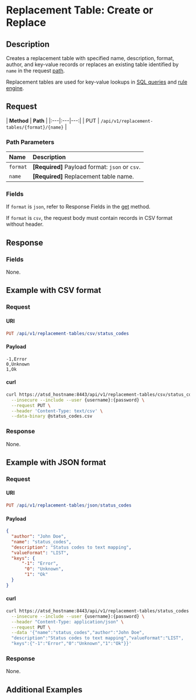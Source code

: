 # Replacement Table: Create or Replace

## Description

Creates a replacement table with specified name, description, format, author, and key-value records or replaces an existing table identified by `name` in the request [path](#path-parameters).

Replacement tables are used for key-value lookups in [SQL queries](../../../sql/README.md#lookup) and [rule engine](../../../rule-engine/functions-lookup.md#lookup).

## Request

| **Method** | **Path** |
|:---|:---|---:|
| PUT | `/api/v1/replacement-tables/{format}/{name}`  |

### Path Parameters

| **Name** | **Description** |
|:---|:---|
| `format` | **[Required]** Payload format: `json` or `csv`. |
| `name` | **[Required]** Replacement table name. |

### Fields

If `format` is `json`, refer to Response Fields in the [get](get.md#fields) method.

If `format` is `csv`, the request body must contain records in CSV format without header.

## Response

### Fields

None.

## Example with CSV format

### Request

#### URI

```elm
PUT /api/v1/replacement-tables/csv/status_codes
```

#### Payload

```csv
-1,Error
0,Unknown
1,Ok
```

#### curl

```bash
curl https://atsd_hostname:8443/api/v1/replacement-tables/csv/status_codes \
  --insecure --include --user {username}:{password} \
  --request PUT \
  --header 'Content-Type: text/csv' \
  --data-binary @status_codes.csv
```

### Response

None.

## Example with JSON format

### Request

#### URI

```elm
PUT /api/v1/replacement-tables/json/status_codes
```

#### Payload

```json
{
  "author": "John Doe",
  "name": "status_codes",
  "description": "Status codes to text mapping",
  "valueFormat": "LIST",
  "keys": {
      "-1": "Error",
       "0": "Unknown",
       "1": "Ok"
  }
}
```

#### curl

```bash
curl https://atsd_hostname:8443/api/v1/replacement-tables/status_codes \
  --insecure --include --user {username}:{password} \
  --header "Content-Type: application/json" \
  --request PUT \
  --data '{"name":"status_codes","author":"John Doe",
  "description":"Status codes to text mapping","valueFormat":"LIST",
  "keys":{"-1":"Error","0":"Unknown","1":"Ok"}}'
```

### Response

None.

## Additional Examples
